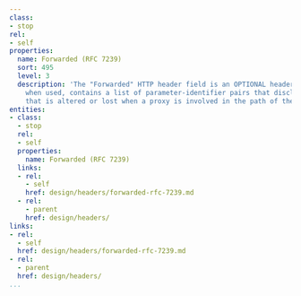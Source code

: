 ```yaml
---
class:
- stop
rel:
- self
properties:
  name: Forwarded (RFC 7239)
  sort: 495
  level: 3
  description: 'The "Forwarded" HTTP header field is an OPTIONAL header field that,
    when used, contains a list of parameter-identifier pairs that disclose information
    that is altered or lost when a proxy is involved in the path of the request. '
entities:
- class:
  - stop
  rel:
  - self
  properties:
    name: Forwarded (RFC 7239)
  links:
  - rel:
    - self
    href: design/headers/forwarded-rfc-7239.md
  - rel:
    - parent
    href: design/headers/
links:
- rel:
  - self
  href: design/headers/forwarded-rfc-7239.md
- rel:
  - parent
  href: design/headers/
...
```


